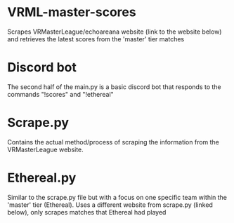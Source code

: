# VRML-master-scores
Scrapes VRMasterLeague/echoareana website (link to the website below) and retrieves the latest scores from the 'master' tier matches

# Discord bot
The second half of the main.py is a basic discord bot that responds to the commands "!scores" and "!ethereal"

# Scrape.py
Contains the actual method/process of scraping the information from the VRMasterLeague website.

# Ethereal.py
Similar to the scrape.py file but with a focus on one specific team within the 'master' tier (Ethereal). Uses a different website from scrape.py (linked below), only scrapes matches that Ethereal had played 
